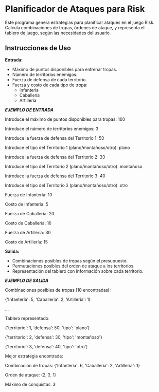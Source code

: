 # Planificador de Ataques para Risk

Este programa genera estrategias para planificar ataques en el juego Risk. Calcula combinaciones de tropas, órdenes de ataque, y representa el tablero de juego, según las necesidades del usuario.

## Instrucciones de Uso

 **Entrada:**
   - Máximo de puntos disponibles para entrenar tropas.
   - Número de territorios enemigos.
   - Fuerza de defensa de cada territorio.
   - Fuerza y costo de cada tipo de tropa:
     - Infantería
     - Caballería
     - Artillería


***EJEMPLO DE ENTRADA***

Introduce el máximo de puntos disponibles para tropas: 100

Introduce el número de territorios enemigos: 3

Introduce la fuerza de defensa del Territorio 1: 50

Introduce el tipo del Territorio 1 (plano/montañoso/otro): plano

Introduce la fuerza de defensa del Territorio 2: 30

Introduce el tipo del Territorio 2 (plano/montañoso/otro): montañoso

Introduce la fuerza de defensa del Territorio 3: 40

Introduce el tipo del Territorio 3 (plano/montañoso/otro): otro

Fuerza de Infantería: 10

Costo de Infantería: 5

Fuerza de Caballería: 20

Costo de Caballería: 10

Fuerza de Artillería: 30

Costo de Artillería: 15


 **Salida:**
   - Combinaciones posibles de tropas según el presupuesto.
   - Permutaciones posibles del orden de ataque a los territorios.
   - Representación del tablero con información sobre cada territorio.


***EJEMPLO DE SALIDA***

Combinaciones posibles de tropas (10 encontradas):

{'Infantería': 5, 'Caballería': 2, 'Artillería': 1}

...

Tablero representado:

{'territorio': 1, 'defensa': 50, 'tipo': 'plano'}

{'territorio': 2, 'defensa': 30, 'tipo': 'montañoso'}

{'territorio': 3, 'defensa': 40, 'tipo': 'otro'}

Mejor estrategia encontrada:

Combinación de tropas: {'Infantería': 6, 'Caballería': 2, 'Artillería': 1}

Orden de ataque: (2, 3, 1)

Máximo de conquistas: 3

